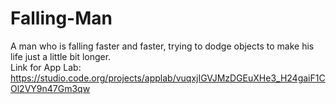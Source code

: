 # Falling-Man
A man who is falling faster and faster, trying to dodge objects to make his life just a little bit longer.                                 
Link for App Lab: https://studio.code.org/projects/applab/vuqxjIGVJMzDGEuXHe3_H24gaiF1COl2VY9n47Gm3qw
